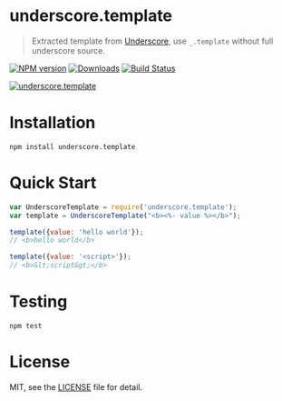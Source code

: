# underscore.template
> Extracted template from [Underscore](http://underscorejs.org/), use `_.template` without full underscore source.

[![NPM version][npm-image]][npm-url]
[![Downloads][downloads-image]][npm-url]
[![Build Status](https://travis-ci.org/superRaytin/underscore.template.svg?branch=master)](https://travis-ci.org/superRaytin/underscore.template)

[![underscore.template](https://nodei.co/npm/underscore.template.png)](https://npmjs.org/package/underscore.template)

[npm-url]: https://npmjs.org/package/underscore.template
[downloads-image]: http://img.shields.io/npm/dm/underscore.template.svg
[npm-image]: http://img.shields.io/npm/v/underscore.template.svg

# Installation

```
npm install underscore.template
```

# Quick Start

```js
var UnderscoreTemplate = require('underscore.template');
var template = UnderscoreTemplate("<b><%- value %></b>");

template({value: 'hello world'});
// <b>hello world</b>

template({value: '<script>'});
// <b>&lt;script&gt;</b>
```

# Testing

```
npm test
```

# License

MIT, see the [LICENSE](/LICENSE) file for detail.